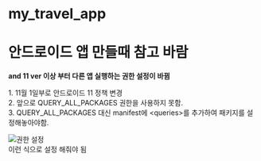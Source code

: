 # my_travel_app

<h1>안드로이드 앱 만들때 참고 바람</h1>

<strong>and 11 ver 이상 부터 다른 앱 실행하는 권한 설정이 바뀜</strong>
<p>1. 11월 1일부로 안드로이드 11 정책 변경
        <br>
        2. 앞으로 QUERY_ALL_PACKAGES 권한을 사용하지 못함.
        <br>
        3. QUERY_ALL_PACKAGES 대신 manifest에 &lt;queries&gt;를  추가하여 패키지를 설정해놓아야함.</p>
        
![권한 설정](https://user-images.githubusercontent.com/83574029/152647879-a2bf1d32-e7b5-4cf6-974f-d92ee7626def.PNG)
<br>
이런 식으로 설정 해줘야 됨
